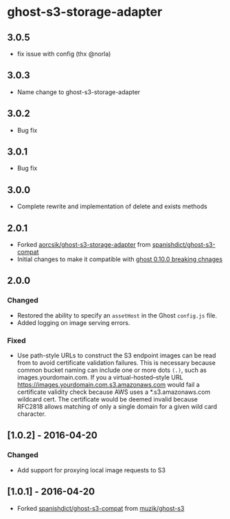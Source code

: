 # ghost-s3-storage-adapter

## 3.0.5
- fix issue with config (thx @norla)

## 3.0.3
- Name change to ghost-s3-storage-adapter

## 3.0.2
- Bug fix

## 3.0.1
- Bug fix

## 3.0.0
- Complete rewrite and implementation of delete and exists methods

## 2.0.1
- Forked [aorcsik/ghost-s3-storage-adapter](https://github.com/aorcsik/ghost-s3-storage-adapter) from [spanishdict/ghost-s3-compat](https://github.com/spanishdict/ghost-s3-compat)
- Initial changes to make it compatible with [ghost 0.10.0 breaking chnages](https://github.com/TryGhost/Ghost/wiki/Using-a-custom-storage-module#breaking-changes)

## 2.0.0

### Changed
- Restored the ability to specify an `assetHost` in the Ghost `config.js` file.
- Added logging on image serving errors.

### Fixed
- Use path-style URLs to construct the S3 endpoint images can be read from to
avoid certificate validation failures.  This is necessary because common bucket
naming can include one or more dots `(.)`, such as images.yourdomain.com. If you
a virtual-hosted–style URL https://images.yourdomain.com.s3.amazonaws.com would
fail a certificate validity check because AWS uses a \*.s3.amazonaws.com wildcard
cert. The certificate would be deemed invalid because RFC2818 allows matching of
only a single domain for a given wild card character.

## [1.0.2] - 2016-04-20
### Changed
- Add support for proxying local image requests to S3

## [1.0.1] - 2016-04-20
- Forked [spanishdict/ghost-s3-compat](https://github.com/spanishdict/ghost-s3-compat) from [muzik/ghost-s3](https://github.com/muzix/ghost-s3)
